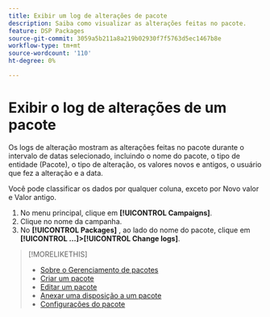 ```yaml
---
title: Exibir um log de alterações de pacote
description: Saiba como visualizar as alterações feitas no pacote.
feature: DSP Packages
source-git-commit: 3059a5b211a8a219b02930f7f5763d5ec1467b8e
workflow-type: tm+mt
source-wordcount: '110'
ht-degree: 0%

---
```


# Exibir o log de alterações de um pacote

Os logs de alteração mostram as alterações feitas no pacote durante o intervalo de datas selecionado, incluindo o nome do pacote, o tipo de entidade (Pacote), o tipo de alteração, os valores novos e antigos, o usuário que fez a alteração e a data.

Você pode classificar os dados por qualquer coluna, exceto por Novo valor e Valor antigo.

1. No menu principal, clique em **[!UICONTROL Campaigns]**.
1. Clique no nome da campanha.
1. No **[!UICONTROL Packages]** , ao lado do nome do pacote, clique em  **[!UICONTROL ...]>[!UICONTROL Change logs]**.

>[!MORELIKETHIS]
>
>* [Sobre o Gerenciamento de pacotes](package-about.md)
>* [Criar um pacote](package-create.md)
>* [Editar um pacote](package-edit.md)
>* [Anexar uma disposição a um pacote](package-attach-placement.md)
>* [Configurações do pacote](package-settings.md)

